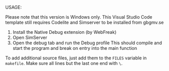 USAGE:

Please note that this version is Windows only.
This Visual Studio Code template still requires Codelite and Simserver to be installed from gbgmv.se

1. Install the Native Debug extension (by WebFreak)
2. Open SimServer
3. Open the debug tab and run the Debug profile
    This should compile and start the program and break on entry into the main function

To add additional source files, just add them to the `FILES` variable in `makefile`. Make sure all lines but the last one end with `\`.

